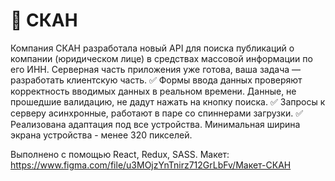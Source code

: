 # :ledger: СКАН
Компания СКАН разработала новый API для поиска публикаций о компании (юридическом лице) в средствах массовой информации по его ИНН. Серверная часть приложения уже готова, ваша задача — разработать клиентскую часть.
:white_check_mark: Формы ввода данных проверяют корректность вводимых данных в реальном времени. Данные, не прошедшие валидацию, не дадут нажать на кнопку поиска.
:white_check_mark: Запросы к серверу асинхронные, работают в паре со спиннерами загрузки.
:white_check_mark: Реализована адаптация под все устройства. Минимальная ширина экрана устройства - менее 320 пикселей.

Выполнено с помощью React, Redux, SASS.
Макет: https://www.figma.com/file/u3MOjzYnTnirz712GrLbFv/Макет-СКАН

